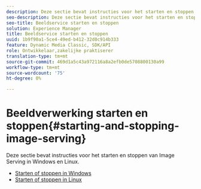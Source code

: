 ```yaml
---
description: Deze sectie bevat instructies voor het starten en stoppen van Image Serving in Windows en Linux.
seo-description: Deze sectie bevat instructies voor het starten en stoppen van Image Serving in Windows en Linux.
seo-title: Beeldservice starten en stoppen
solution: Experience Manager
title: Beeldservice starten en stoppen
uuid: 1b9f90a1-5ce4-49ed-b412-32d0c914b333
feature: Dynamic Media Classic, SDK/API
role: Ontwikkelaar,zakelijke praktiserer
translation-type: tm+mt
source-git-commit: 469d1a5c43a972116a8a2efb0de5708800130a99
workflow-type: tm+mt
source-wordcount: '75'
ht-degree: 0%

---
```



# Beeldverwerking starten en stoppen{#starting-and-stopping-image-serving}

Deze sectie bevat instructies voor het starten en stoppen van Image Serving in Windows en Linux.

* [Starten of stoppen in Windows](t-startstop-windows.md)
* [Starten of stoppen in Linux](t-startstop-linux.md)

